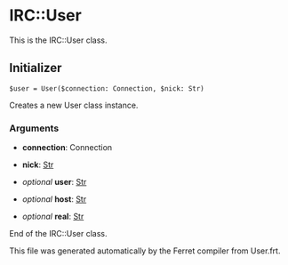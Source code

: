 # IRC::User

This is the IRC::User class.




## Initializer

```
$user = User($connection: Connection, $nick: Str)
```

Creates a new User class instance.


### Arguments

* __connection__: Connection  

* __nick__: [Str](/std/doc/String.md)  

* *optional* __user__: [Str](/std/doc/String.md)  

* *optional* __host__: [Str](/std/doc/String.md)  

* *optional* __real__: [Str](/std/doc/String.md)  






End of the IRC::User class.

This file was generated automatically by the Ferret compiler from
User.frt.